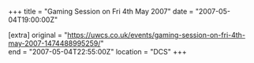 +++
title = "Gaming Session on Fri 4th May 2007"
date = "2007-05-04T19:00:00Z"

[extra]
original = "https://uwcs.co.uk/events/gaming-session-on-fri-4th-may-2007-1474488995259/"    
end = "2007-05-04T22:55:00Z"
location = "DCS"
+++



